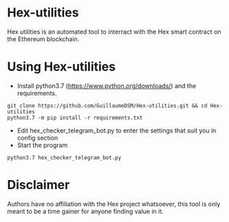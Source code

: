 # Hex-utilities

Hex utilities is an automated tool to interract with the Hex smart contract on the Ethereum blockchain.

# Using Hex-utilities

- Install python3.7 (https://www.python.org/downloads/) and the requirements.
```
git clone https://github.com/GuillaumeDSM/Hex-utilities.git && cd Hex-utilities
python3.7 -m pip install -r requirements.txt
```

- Edit hex_checker_telegram_bot.py to enter the settings that suit you in config section
- Start the program
```
python3.7 hex_checker_telegram_bot.py
```


# Disclaimer

Authors have no affiliation with the Hex project whatsoever, this tool is only meant to be a time gainer for anyone finding value in it.